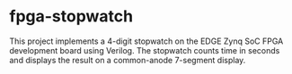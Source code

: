 # fpga-stopwatch
This project implements a 4-digit stopwatch on the EDGE Zynq SoC FPGA development board using Verilog. The stopwatch counts time in seconds and displays the result on a common-anode 7-segment display.
